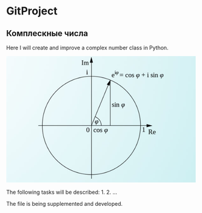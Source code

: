 # GitProject
<h2>Комплескные числа</h2>
Here I will create and improve a complex number class in Python.

![Комплексные числа](https://github.com/Aleksandr9622/GitProject/blob/master/Euler_git.jpg)

The following tasks will be described:
1.
2.
...

The file is being supplemented and developed.
